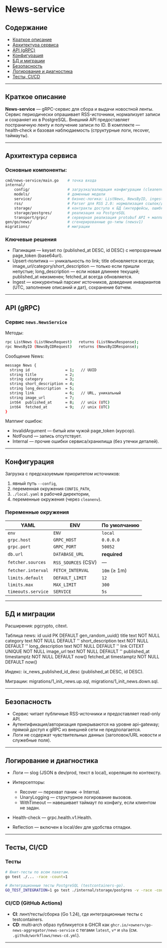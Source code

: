 # News-service

## Содержание
- [Краткое описание](#краткое-описание)
- [Архитектура сервиса](#архитектура-сервиса)
- [API (gRPC)](#api-grpc)
- [Конфигурация](#конфигурация)
- [БД и миграции](#бд-и-миграции)
- [Безопасность](#безопасность)
- [Логирование и диагностика](#логирование-и-диагностика)
- [Тесты, CI/CD](#тесты-cicd)

---

## Краткое описание

**News-service** — gRPC-сервис для сбора и выдачи новостной ленты.  
Сервис периодически опрашивает RSS-источники, нормализует записи и сохраняет их в PostgreSQL. Внешний API предоставляет постраничную ленту и получение записи по ID. В комплекте — health‑check и базовая наблюдаемость (структурные логи, recover, таймауты).

---

## Архитектура сервиса

### Основные компоненты:
```bash
cmd/news-service/main.go    # точка входа
internal/
    config/                 # загрузка/валидация конфигурации (cleanenv)
    models/                 # доменные модели 
    service/                # бизнес-логика: ListNews, NewsByID, ingest-цикл (оркестрация парсера и хранилища)
    rss/                    # Parser для RSS 2.0: нормализация ссылок/дат/описаний
    storage/                # контракты доступа к БД (интерфейсы, ошибки)
    storage/postgres/       # реализация на PostgreSQL
    transport/grpc/         # серверная реализация protobuf API + маппинг ошибок
gen/go/news/                # сгенерированные go-типы (newsv1)
migrations/                 # миграции
```

### Ключевые решения

- Пагинация — keyset по (published_at DESC, id DESC) с непрозрачным page_token (base64url).
- Upsert-политика — уникальность по link; title обновляется всегда; image_url/category/short_description — только если пришли непустые; long_description — если новая длиннее текущей; published_at неизменен; fetched_at всегда обновляется.
- Ingest — конкурентный парсинг источников, доведение инвариантов (UTC, заполнение описаний и дат), сохранение батчем.

---

## API (gRPC)

### Сервис `news.NewsService`

Методы:
```bash
rpc ListNews (ListNewsRequest)   returns (ListNewsResponse);
rpc NewsByID (NewsByIDRequest)   returns (NewsByIDResponse);
```

Сообщение News:
```bash
message News {
  string id                = 1;   // UUID
  string title             = 2;
  string category          = 3;
  string short_description = 4;
  string long_description  = 5;
  string link              = 6;   // URL, уникальный
  string image_url         = 7;
  int64  published_at      = 8;   // unix (UTC)
  int64  fetched_at        = 9;   // unix (UTC)
}
```

Маппинг ошибок:
- InvalidArgument — битый или чужой page_token (курсор).
- NotFound — запись отсутствует.
- Internal — прочие ошибки сервиса/хранилища (без утечки деталей).

---

## Конфигурация 

Загрузка с предсказуемым приоритетом источников:
1. явный путь `--config`,
2. переменная окружения `CONFIG_PATH`,
3. `./local.yaml` в рабочей директории,
4. переменные окружения (через `cleanenv`).

### Переменные окружения

| YAML               | ENV                 | По умолчанию |
| ------------------ | ------------------- | ------------ |
| `env`              | `ENV`               | `local`      |
| `grpc.host`        | `GRPC_HOST`         | `0.0.0.0`    |
| `grpc.port`        | `GRPC_PORT`         | `50052`      |
| `db.url`           | `DATABASE_URL`      | **required** |
| `fetcher.sources`  | `RSS_SOURCES` (CSV) | —            |
| `fetcher.interval` | `FETCH_INTERVAL`    | `10m` (≥ 1m) |
| `limits.default`   | `DEFAULT_LIMIT`     | `12`         |
| `limits.max`       | `MAX_LIMIT`         | `300`        |
| `timeouts.service` | `SERVICE`           | `5s`         |

---

## БД и миграции

Расширения: pgcrypto, citext.

Таблица news:
id uuid PK DEFAULT gen_random_uuid()
title text NOT NULL
category text NOT NULL DEFAULT ''
short_description text NOT NULL DEFAULT ''
long_description text NOT NULL DEFAULT ''
link CITEXT UNIQUE NOT NULL
image_url text NOT NULL DEFAULT ''
published_at timestamptz NOT NULL DEFAULT now()
fetched_at timestamptz NOT NULL DEFAULT now()

Индекс: ix_news_published_id_desc (published_at DESC, id DESC).

Миграции: migrations/1_init_news.up.sql, migrations/1_init_news.down.sql.

---

## Безопасность 

- Сервис читает публичные RSS-источники и предоставляет read-only API.
- Аутентификация/авторизация прикрываются на уровне api-gateway; прямой доступ к gRPC из внешней сети не предполагается.
- Логи не содержат чувствительных данных (заголовок/URL новости и служебные поля).

---

## Логирование и диагностика

- Логи — slog (JSON в dev/prod, текст в local), кореляция по контексту.

- Интерсепторы:
    - Recover — перехват паник → Internal.
    - UnaryLogging — структурное логирование вызовов.
    - WithTimeout — навешивает таймаут по конфигу, если клиентом не задан.

- Health-check — grpc.health.v1.Health.

- Reflection — включен в local/dev для удобства отладки.

---

## Тесты, CI/CD

### Тесты 

```bash
# Юнит-тесты по всем пакетам.
go test ./... -race -count=1

# Интеграционные тесты PostgreSQL (testcontainers-go).
GO_TEST_INTEGRATION=1 go test ./internal/storage/postgres -v -race -count=1
```

### CI/CD (GitHub Actions)
- **CI**: линт/тесты/сборка (Go 1.24), где интеграционные тесты c testcontainers.
- **CD**: multi‑arch образ публикуется в GHCR как `ghcr.io/<owner>/go-news-aggregator/news-service` с тегами `latest`, `v*` и `sha` (см. `.github/workflows/news-cd.yml`).

---